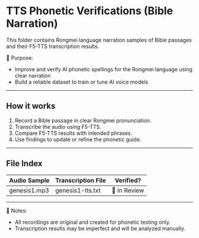 # TTS Phonetic Verifications (Bible Narration)

This folder contains Rongmei language narration samples of Bible passages and their F5-TTS transcription results.

🎯 Purpose:
- Improve and verify AI phonetic spellings for the Rongmei language using clear narration
- Build a reliable dataset to train or tune AI voice models

---

## How it works
1. Record a Bible passage in clear Rongmei pronunciation.
2. Transcribe the audio using F5-TTS.
3. Compare F5-TTS results with intended phrases.
4. Use findings to update or refine the phonetic guide.

---

## File Index

| Audio Sample       | Transcription File     | Verified? |
|--------------------|------------------------|-----------|
| genesis1.mp3       | genesis1-tts.txt       | 🔄 In Review |

---

📌 Notes:
- All recordings are original and created for phonetic testing only.
- Transcription results may be imperfect and will be analyzed manually.
